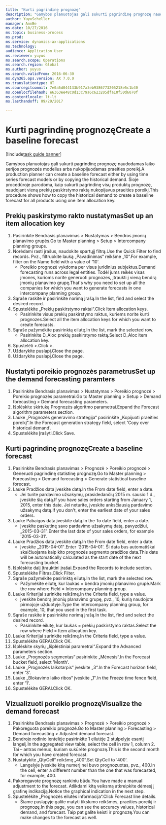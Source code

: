 ```yaml
--- 
title: "Kurti pagrindinę prognozę"
description: "Gamybos planuotojas gali sukurti pagrindinę prognozę naudodamas laiko serijos prognozės modelius arba nukopijuodamas praeities poreikį."
author: YuyuScheller
manager: AnnBe
ms.date: 10/27/2016
ms.topic: business-process
ms.prod: 
ms.service: dynamics-ax-applications
ms.technology: 
audience: Application User
ms.reviewer: yuyus
ms.search.scope: Operations
ms.search.region: Global
ms.author: yuyus
ms.search.validFrom: 2016-06-30
ms.dyn365.ops.version: AX 7.0.0
ms.translationtype: HT
ms.sourcegitcommit: 7e0a5d044133b917a3eb9386773205218e5c1b40
ms.openlocfilehash: e6363ee48c0d13c79a6c623205dfa10f50d6070f
ms.contentlocale: lt-lt
ms.lasthandoff: 09/29/2017

---
```

# <a name="create-a-baseline-forecast"></a><span data-ttu-id="d167d-103">Kurti pagrindinę prognozę</span><span class="sxs-lookup"><span data-stu-id="d167d-103">Create a baseline forecast</span></span>

[!include[task guide banner](../../includes/task-guide-banner.md)]

<span data-ttu-id="d167d-104">Gamybos planuotojas gali sukurti pagrindinę prognozę naudodamas laiko serijos prognozės modelius arba nukopijuodamas praeities poreikį.</span><span class="sxs-lookup"><span data-stu-id="d167d-104">A production planner can create a baseline forecast either by using time series forecast models or by copying the historical demand.</span></span> <span data-ttu-id="d167d-105">Šioje procedūroje parodoma, kaip sukurti pagrindinę visų produktų prognozę, naudojant vieną prekių paskirstymo raktą nukopijavus praeities poreikį.</span><span class="sxs-lookup"><span data-stu-id="d167d-105">This procedure shows how to copy the historical demand to create a baseline forecast for all products using one item allocation key.</span></span> 


## <a name="set-up-an-item-allocation-key"></a><span data-ttu-id="d167d-106">Prekių paskirstymo rakto nustatymas</span><span class="sxs-lookup"><span data-stu-id="d167d-106">Set up an item allocation key</span></span>
1. <span data-ttu-id="d167d-107">Pasirinkite Bendrasis planavimas > Nustatymas > Bendros įmonių planavimo grupės.</span><span class="sxs-lookup"><span data-stu-id="d167d-107">Go to Master planning > Setup > Intercompany planning groups.</span></span>
2. <span data-ttu-id="d167d-108">Norėdami rasti įrašus, naudokite spartųjį filtrą.</span><span class="sxs-lookup"><span data-stu-id="d167d-108">Use the Quick Filter to find records.</span></span> <span data-ttu-id="d167d-109">Pvz., filtruokite lauką „Pavadinimas“ reikšme „10“.</span><span class="sxs-lookup"><span data-stu-id="d167d-109">For example, filter on the Name field with a value of '10'.</span></span>
    * <span data-ttu-id="d167d-110">Poreikio prognozė vykdoma per visus juridinius subjektus.</span><span class="sxs-lookup"><span data-stu-id="d167d-110">Demand forecasting runs across legal entities.</span></span> <span data-ttu-id="d167d-111">Todėl jums reikės visas įmones, kurioms norite generuoti prognozes, įtraukti į vieną bendrą įmonių planavimo grupę.</span><span class="sxs-lookup"><span data-stu-id="d167d-111">That's why you need to set up all the companies for which you want to generate forecasts in one intercompany planning group.</span></span>  
3. <span data-ttu-id="d167d-112">Sąraše raskite ir pasirinkite norimą įrašą.</span><span class="sxs-lookup"><span data-stu-id="d167d-112">In the list, find and select the desired record.</span></span>
4. <span data-ttu-id="d167d-113">Spustelėkite „Prekių paskirstymo raktai“.</span><span class="sxs-lookup"><span data-stu-id="d167d-113">Click Item allocation keys.</span></span>
    * <span data-ttu-id="d167d-114">Pasirinkite visus prekių paskirstymo raktus, kuriems norite kurti prognozes.</span><span class="sxs-lookup"><span data-stu-id="d167d-114">Select all the item allocation keys for which you want to create forecasts.</span></span>  
5. <span data-ttu-id="d167d-115">Sąraše pažymėkite pasirinktą eilutę.</span><span class="sxs-lookup"><span data-stu-id="d167d-115">In the list, mark the selected row.</span></span>
    * <span data-ttu-id="d167d-116">Pasirinkite D_Aloc prekių paskirstymo raktą.</span><span class="sxs-lookup"><span data-stu-id="d167d-116">Select D_Aloc item allocation key.</span></span>  
6. <span data-ttu-id="d167d-117">Spustelėti >.</span><span class="sxs-lookup"><span data-stu-id="d167d-117">Click >.</span></span>
7. <span data-ttu-id="d167d-118">Uždarykite puslapį.</span><span class="sxs-lookup"><span data-stu-id="d167d-118">Close the page.</span></span>
8. <span data-ttu-id="d167d-119">Uždarykite puslapį.</span><span class="sxs-lookup"><span data-stu-id="d167d-119">Close the page.</span></span>

## <a name="set-up-the-demand-forecasting-paramters"></a><span data-ttu-id="d167d-120">Nustatyti poreikio prognozės parametrus</span><span class="sxs-lookup"><span data-stu-id="d167d-120">Set up the demand forecasting paramters</span></span>
1. <span data-ttu-id="d167d-121">Pasirinkite Bendrasis planavimas > Nustatymas > Poreikio prognozė > Poreikio prognozės parametrai.</span><span class="sxs-lookup"><span data-stu-id="d167d-121">Go to Master planning > Setup > Demand forecasting > Demand forecasting parameters.</span></span>
2. <span data-ttu-id="d167d-122">Išplėskite skirtuką Prognozės algoritmo parametrai.</span><span class="sxs-lookup"><span data-stu-id="d167d-122">Expand the Forecast algorithm parameters section.</span></span>
3. <span data-ttu-id="d167d-123">Lauke „Prognozės generavimo strategija“ pasirinkite „Kopijuoti praeities poreikį".</span><span class="sxs-lookup"><span data-stu-id="d167d-123">In the Forecast generation strategy field, select 'Copy over historical demand'.</span></span>
4. <span data-ttu-id="d167d-124">Spustelėkite Įrašyti.</span><span class="sxs-lookup"><span data-stu-id="d167d-124">Click Save.</span></span>

## <a name="create-a-baseline-forecast"></a><span data-ttu-id="d167d-125">Kurti pagrindinę prognozę</span><span class="sxs-lookup"><span data-stu-id="d167d-125">Create a baseline forecast</span></span>
1. <span data-ttu-id="d167d-126">Pasirinkite Bendrasis planavimas > Prognozė > Poreikio prognozė > Generuoti pagrindinę statistinę prognozę.</span><span class="sxs-lookup"><span data-stu-id="d167d-126">Go to Master planning > Forecasting > Demand forecasting > Generate statistical baseline forecast.</span></span>
2. <span data-ttu-id="d167d-127">Lauke Pradžios data įveskite datą.</span><span class="sxs-lookup"><span data-stu-id="d167d-127">In the From date field, enter a date.</span></span>
    * <span data-ttu-id="d167d-128">Jei turite pardavimo užsakymų, prasidedančių 2015 m. sausio 1 d., įveskite šią datą.</span><span class="sxs-lookup"><span data-stu-id="d167d-128">If you have sales orders starting from January 1, 2015, enter this date.</span></span> <span data-ttu-id="d167d-129">Jei neturite, įveskite anksčiausią pardavimo užsakymų datą.</span><span class="sxs-lookup"><span data-stu-id="d167d-129">If you don't, enter the earliest date of your sales orders.</span></span>  
3. <span data-ttu-id="d167d-130">Lauke Pabaigos data įveskite datą.</span><span class="sxs-lookup"><span data-stu-id="d167d-130">In the To date field, enter a date.</span></span>
    * <span data-ttu-id="d167d-131">Įveskite paskutinę savo pardavimo užsakymų datą, pavyzdžiui, „2015-03-31‟.</span><span class="sxs-lookup"><span data-stu-id="d167d-131">Enter the last date of your sales orders, for example '2015-03-31'.</span></span>  
4. <span data-ttu-id="d167d-132">Lauke Pradžios data įveskite datą.</span><span class="sxs-lookup"><span data-stu-id="d167d-132">In the From date field, enter a date.</span></span>
    * <span data-ttu-id="d167d-133">Įveskite „2015-04-01‟.</span><span class="sxs-lookup"><span data-stu-id="d167d-133">Enter '2015-04-01'.</span></span> <span data-ttu-id="d167d-134">Ši data bus automatiškai skaičiuojama kaip kito prognozės segmento pradžios data.</span><span class="sxs-lookup"><span data-stu-id="d167d-134">This date will be automatically calculated as the start date of the next forecasting bucket.</span></span>  
5. <span data-ttu-id="d167d-135">Išplėskite dalį Įtrauktini įrašai.</span><span class="sxs-lookup"><span data-stu-id="d167d-135">Expand the Records to include section.</span></span>
6. <span data-ttu-id="d167d-136">Spustelėkite Filtras.</span><span class="sxs-lookup"><span data-stu-id="d167d-136">Click Filter.</span></span>
7. <span data-ttu-id="d167d-137">Sąraše pažymėkite pasirinktą eilutę.</span><span class="sxs-lookup"><span data-stu-id="d167d-137">In the list, mark the selected row.</span></span>
    * <span data-ttu-id="d167d-138">Pažymėkite eilutę, kur laukas = bendra įmonių planavimo grupė.</span><span class="sxs-lookup"><span data-stu-id="d167d-138">Mark the row where Field = Intercompany planning group.</span></span>  
8. <span data-ttu-id="d167d-139">Lauke Kriterijai surinkite reikšmę.</span><span class="sxs-lookup"><span data-stu-id="d167d-139">In the Criteria field, type a value.</span></span>
    * <span data-ttu-id="d167d-140">Įveskite bendrą įmonių planavimo grupę, pvz., 10, kurią naudojote pirmojoje užduotyje.</span><span class="sxs-lookup"><span data-stu-id="d167d-140">Type the intercompany planning group, for example, 10, that you used in the first task.</span></span>  
9. <span data-ttu-id="d167d-141">Sąraše raskite ir pasirinkite norimą įrašą.</span><span class="sxs-lookup"><span data-stu-id="d167d-141">In the list, find and select the desired record.</span></span>
    * <span data-ttu-id="d167d-142">Pasirinkite eilutę, kur laukas = prekių paskirstymo raktas.</span><span class="sxs-lookup"><span data-stu-id="d167d-142">Select the row where Field = Item allocation key.</span></span>  
10. <span data-ttu-id="d167d-143">Lauke Kriterijai surinkite reikšmę.</span><span class="sxs-lookup"><span data-stu-id="d167d-143">In the Criteria field, type a value.</span></span>
11. <span data-ttu-id="d167d-144">Spustelėkite GERAI.</span><span class="sxs-lookup"><span data-stu-id="d167d-144">Click OK.</span></span>
12. <span data-ttu-id="d167d-145">Išplėskite skyrių „Išplėstiniai parametrai“.</span><span class="sxs-lookup"><span data-stu-id="d167d-145">Expand the Advanced parameters section.</span></span>
13. <span data-ttu-id="d167d-146">Lauke „Prognozės segmentas“ pasirinkite „Mėnesis“.</span><span class="sxs-lookup"><span data-stu-id="d167d-146">In the Forecast bucket field, select 'Month'.</span></span>
14. <span data-ttu-id="d167d-147">Lauke „Prognozės laikotarpis“ įveskite „3“.</span><span class="sxs-lookup"><span data-stu-id="d167d-147">In the Forecast horizon field, enter '3'.</span></span>
15. <span data-ttu-id="d167d-148">Lauke „Blokavimo laiko ribos“ įveskite „1‟.</span><span class="sxs-lookup"><span data-stu-id="d167d-148">In the Freeze time fence field, enter '1'.</span></span>
16. <span data-ttu-id="d167d-149">Spustelėkite GERAI.</span><span class="sxs-lookup"><span data-stu-id="d167d-149">Click OK.</span></span>

## <a name="visualize-the-demand-forecast"></a><span data-ttu-id="d167d-150">Vizualizuoti poreikio prognozę</span><span class="sxs-lookup"><span data-stu-id="d167d-150">Visualize the demand forecast</span></span>
1. <span data-ttu-id="d167d-151">Pasirinkite Bendrasis planavimas > Prognozė > Poreikio prognozė > Pakoreguota poreikio prognozė.</span><span class="sxs-lookup"><span data-stu-id="d167d-151">Go to Master planning > Forecasting > Demand forecasting > Adjusted demand forecast.</span></span>
2. <span data-ttu-id="d167d-152">Bendrojo rodinio lentelėje pasirinkite 1 eilutėje 2 stulpelyje esantį langelį.</span><span class="sxs-lookup"><span data-stu-id="d167d-152">In the aggregated view table, select the cell in row 1, column 2.</span></span> <span data-ttu-id="d167d-153">Tai – antras mėnuo, kuriam sukūrėte prognozę.</span><span class="sxs-lookup"><span data-stu-id="d167d-153">This is the second month for which you have created forecast.</span></span>
3. <span data-ttu-id="d167d-154">Nustatykite „QtyCell“ reikšmę „400“.</span><span class="sxs-lookup"><span data-stu-id="d167d-154">Set QtyCell to '400'.</span></span>
    * <span data-ttu-id="d167d-155">Langelyje įveskite kitą numerį nei buvo prognozuotas, pvz., 400.</span><span class="sxs-lookup"><span data-stu-id="d167d-155">In the cell, enter a different number than the one that was forecasted, for example, 400.</span></span>  
4. <span data-ttu-id="d167d-156">Pakoregavote prognozę rankiniu būdu.</span><span class="sxs-lookup"><span data-stu-id="d167d-156">You have made a manual adjustment to the forecast.</span></span> <span data-ttu-id="d167d-157">Atlikdami kitą veiksmą atkreipkite dėmesį į grafinę indikaciją.</span><span class="sxs-lookup"><span data-stu-id="d167d-157">Notice the graphical indication in the next step.</span></span>
5. <span data-ttu-id="d167d-158">Spustelėkite „Prognozės eilutės informacija“.</span><span class="sxs-lookup"><span data-stu-id="d167d-158">Click Forecast line details.</span></span>
    * <span data-ttu-id="d167d-159">Šiame puslapyje galite matyti tikslumo reikšmes, praeities poreikį ir prognozę.</span><span class="sxs-lookup"><span data-stu-id="d167d-159">In this page, you can see the accuracy values, historical demand, and forecast.</span></span> <span data-ttu-id="d167d-160">Taip pat galite keisti ir prognozę.</span><span class="sxs-lookup"><span data-stu-id="d167d-160">You can make changes to the forecast as well.</span></span>  


